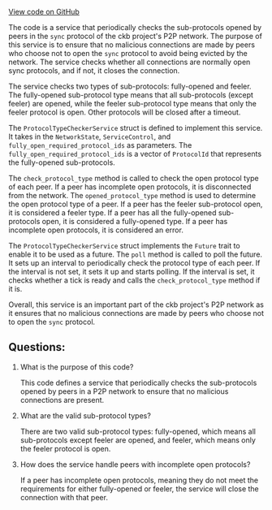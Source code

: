 [View code on GitHub](https://github.com/nervosnetwork/ckb/network/src/services/protocol_type_checker.rs)

The code is a service that periodically checks the sub-protocols opened by peers in the `sync` protocol of the ckb project's P2P network. The purpose of this service is to ensure that no malicious connections are made by peers who choose not to open the `sync` protocol to avoid being evicted by the network. The service checks whether all connections are normally open sync protocols, and if not, it closes the connection. 

The service checks two types of sub-protocols: fully-opened and feeler. The fully-opened sub-protocol type means that all sub-protocols (except feeler) are opened, while the feeler sub-protocol type means that only the feeler protocol is open. Other protocols will be closed after a timeout. 

The `ProtocolTypeCheckerService` struct is defined to implement this service. It takes in the `NetworkState`, `ServiceControl`, and `fully_open_required_protocol_ids` as parameters. The `fully_open_required_protocol_ids` is a vector of `ProtocolId` that represents the fully-opened sub-protocols. 

The `check_protocol_type` method is called to check the open protocol type of each peer. If a peer has incomplete open protocols, it is disconnected from the network. The `opened_protocol_type` method is used to determine the open protocol type of a peer. If a peer has the feeler sub-protocol open, it is considered a feeler type. If a peer has all the fully-opened sub-protocols open, it is considered a fully-opened type. If a peer has incomplete open protocols, it is considered an error. 

The `ProtocolTypeCheckerService` struct implements the `Future` trait to enable it to be used as a future. The `poll` method is called to poll the future. It sets up an interval to periodically check the protocol type of each peer. If the interval is not set, it sets it up and starts polling. If the interval is set, it checks whether a tick is ready and calls the `check_protocol_type` method if it is. 

Overall, this service is an important part of the ckb project's P2P network as it ensures that no malicious connections are made by peers who choose not to open the `sync` protocol.
## Questions: 
 1. What is the purpose of this code?
    
    This code defines a service that periodically checks the sub-protocols opened by peers in a P2P network to ensure that no malicious connections are present.

2. What are the valid sub-protocol types?
    
    There are two valid sub-protocol types: fully-opened, which means all sub-protocols except feeler are opened, and feeler, which means only the feeler protocol is open.

3. How does the service handle peers with incomplete open protocols?
    
    If a peer has incomplete open protocols, meaning they do not meet the requirements for either fully-opened or feeler, the service will close the connection with that peer.